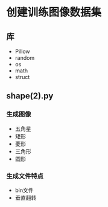 # 创建训练图像数据集

## 库
+ Pillow
+ random
+ os
+ math
+ struct

## shape(2).py
### 生成图像
+ 五角星
+ 矩形
+ 菱形
+ 三角形
+ 圆形
### 生成文件特点
+ bin文件
+ 垂直翻转
